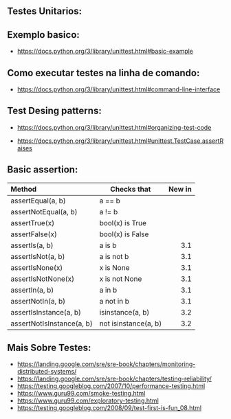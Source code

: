 ## Testes Unitarios:

## Exemplo basico:
* https://docs.python.org/3/library/unittest.html#basic-example

## Como executar testes na linha de comando:
* https://docs.python.org/3/library/unittest.html#command-line-interface

## Test Desing patterns:
* https://docs.python.org/3/library/unittest.html#organizing-test-code

* https://docs.python.org/3/library/unittest.html#unittest.TestCase.assertRaises
## Basic assertion:

|Method	                  |  Checks that		    |  New in |
|:------------------------|---------------------|--------:|
|assertEqual(a, b)		    |  a == b	            |         |
|assertNotEqual(a, b)	    |	a != b	            |         |
|assertTrue(x)			      |  bool(x) is True	  |         |
|assertFalse(x)			      |  bool(x) is False	  |         | 
|assertIs(a, b)			      |  a is b			        |  3.1    |
|assertIsNot(a, b)		    |  a is not b		      |  3.1    |
|assertIsNone(x)			    |  x is None		      |  3.1    |
|assertIsNotNone(x)		    |  x is not None		  |  3.1    |
|assertIn(a, b)			      |  a in b	            |  3.1    |
|assertNotIn(a, b)		    |  a not in b		      |  3.1    |
|assertIsInstance(a, b)   |	isinstance(a, b)	  |  3.2    |
|assertNotIsInstance(a, b)|	not isinstance(a, b)|	 3.2    |



## Mais Sobre Testes:
* https://landing.google.com/sre/sre-book/chapters/monitoring-distributed-systems/
* https://landing.google.com/sre/sre-book/chapters/testing-reliability/
* https://testing.googleblog.com/2007/10/performance-testing.html
* https://www.guru99.com/smoke-testing.html
* https://www.guru99.com/exploratory-testing.html
* https://testing.googleblog.com/2008/09/test-first-is-fun_08.html
